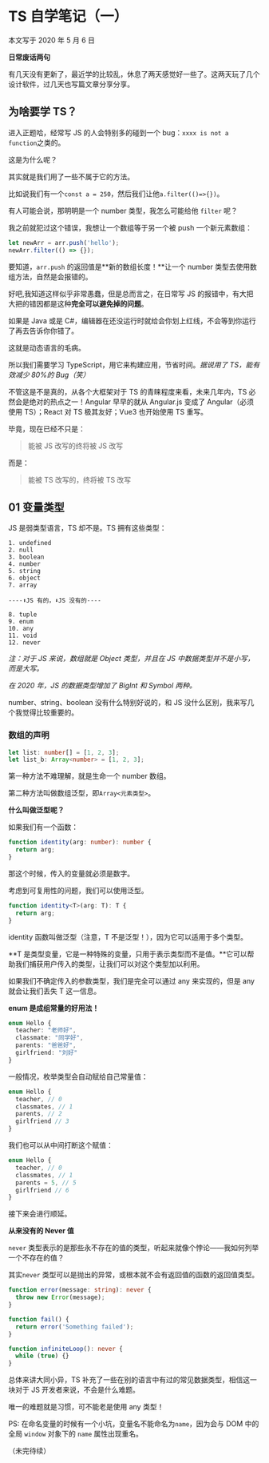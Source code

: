# TS 自学笔记（一）

本文写于 2020 年 5 月 6 日

**日常废话两句**

有几天没有更新了，最近学的比较乱，休息了两天感觉好一些了。这两天玩了几个设计软件，过几天也写篇文章分享分享。

## 为啥要学 TS？

进入正题哈，经常写 JS 的人会特别多的碰到一个 bug：`xxxx is not a function`之类的。

这是为什么呢？

其实就是我们用了一些不属于它的方法。

比如说我们有一个`const a = 250`，然后我们让他`a.filter(()=>{})`。

有人可能会说，那明明是一个 number 类型，我怎么可能给他 `filter` 呢？

我之前就犯过这个错误，我想让一个数组等于另一个被 push 一个新元素数组：

```javascript
let newArr = arr.push('hello');
newArr.filter(() => {});
```

要知道，`arr.push` 的返回值是**新的数组长度！**让一个 number 类型去使用数组方法，自然是会报错的。

好吧,我知道这样似乎非常愚蠢，但是总而言之，在日常写 JS 的报错中，有大把大把的错因都是这种**完全可以避免掉的问题**。

如果是 Java 或是 C#，编辑器在还没运行时就给会你划上红线，不会等到你运行了再去告诉你你错了。

这就是动态语言的毛病。

所以我们需要学习 TypeScript，用它来构建应用，节省时间。_据说用了 TS，能有效减少 80%的 Bug（笑）_

不管这是不是真的，从各个大框架对于 TS 的青睐程度来看，未来几年内，TS 必然会是绝对的热点之一！Angular 早早的就从 Angular.js 变成了 Angular（必须使用 TS）；React 对 TS 极其友好；Vue3 也开始使用 TS 重写。

毕竟，现在已经不只是：

> 能被 JS 改写的终将被 JS 改写

而是：

> 能被 TS 改写的，终将被 TS 改写

## 01 变量类型

JS 是弱类型语言，TS 却不是。TS 拥有这些类型：

```
1. undefined
2. null
3. boolean
4. number
5. string
6. object
7. array

----⬆️JS 有的，⬇️JS 没有的----

8. tuple
9. enum
10. any
11. void
12. never
```

_注：对于 JS 来说，数组就是 Object 类型，并且在 JS 中数据类型并不是小写，而是大写。_

_在 2020 年，JS 的数据类型增加了 BigInt 和 Symbol 两种。_

number、string、boolean 没有什么特别好说的，和 JS 没什么区别，我来写几个我觉得比较重要的。

### 数组的声明

```typescript
let list: number[] = [1, 2, 3];
let list_b: Array<number> = [1, 2, 3];
```

第一种方法不难理解，就是生命一个 number 数组。

第二种方法叫做数组泛型，即`Array<元素类型>`。

**什么叫做泛型呢？**

如果我们有一个函数：

```typescript
function identity(arg: number): number {
  return arg;
}
```

那这个时候，传入的变量就必须是数字。

考虑到可复用性的问题，我们可以使用泛型。

```typescript
function identity<T>(arg: T): T {
  return arg;
}
```

identity 函数叫做泛型（注意，T 不是泛型！），因为它可以适用于多个类型。

**T 是类型变量，它是一种特殊的变量，只用于表示类型而不是值。**它可以帮助我们捕获用户传入的类型，让我们可以对这个类型加以利用。

如果我们不确定传入的参数类型，我们是完全可以通过 any 来实现的，但是 any 就会让我们丢失 T 这一信息。

**enum 是成组常量的好用法！**

```typescript
enum Hello {
  teacher: "老师好",
  classmate: "同学好",
  parents: "爸爸好",
  girlfriend: "刘好"
}
```

一般情况，枚举类型会自动赋给自己常量值：

```typescript
enum Hello {
  teacher, // 0
  classmates, // 1
  parents, // 2
  girlfriend // 3
}
```

我们也可以从中间打断这个赋值：

```typescript
enum Hello {
  teacher, // 0
  classmates, // 1
  parents = 5, // 5
  girlfriend // 6
}
```

接下来会进行顺延。

**从来没有的 Never 值**

`never` 类型表示的是那些永不存在的值的类型，听起来就像个悖论——我如何列举一个不存在的值？

其实`never` 类型可以是抛出的异常，或根本就不会有返回值的函数的返回值类型。

```typescript
function error(message: string): never {
  throw new Error(message);
}

function fail() {
  return error('Something failed');
}

function infiniteLoop(): never {
  while (true) {}
}
```

总体来讲大同小异，TS 补充了一些在别的语言中有过的常见数据类型，相信这一块对于 JS 开发者来说，不会是什么难题。

唯一的难题就是习惯，可不能老是使用 any 类型！

PS: 在命名变量的时候有一个小坑，变量名不能命名为`name`，因为会与 DOM 中的全局 `window` 对象下的 `name` 属性出现重名。

（未完待续）
